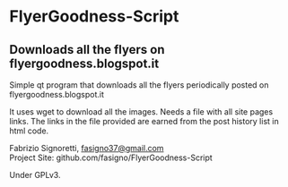 FlyerGoodness-Script
====================

Downloads all the flyers on flyergoodness.blogspot.it
--

Simple qt program that downloads all the flyers periodically posted on flyergoodness.blogspot.it

It uses wget to download all the images.
Needs a file with all site pages links.
The links in the file provided are earned from the post history list in html code.

Fabrizio Signoretti, fasigno37@gmail.com  
Project Site: github.com/fasigno/FlyerGoodness-Script

Under GPLv3.